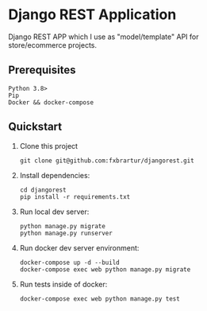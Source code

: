 # Django REST Application

Django REST APP which I use as "model/template" API for store/ecommerce projects.

## Prerequisites

```
Python 3.8>
Pip
Docker && docker-compose

```

## Quickstart

1. Clone this project

   ```shell
   git clone git@github.com:fxbrartur/djangorest.git
   ```

2. Install dependencies:

   ```shell
   cd djangorest
   pip install -r requirements.txt
   ```

3. Run local dev server:

   ```shell
   python manage.py migrate
   python manage.py runserver
   ```
   
4. Run docker dev server environment:

   ```shell
   docker-compose up -d --build 
   docker-compose exec web python manage.py migrate
   ```

5. Run tests inside of docker:

   ```shell
   docker-compose exec web python manage.py test
   ```
